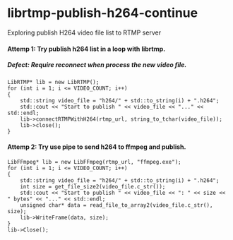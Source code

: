 # librtmp-publish-h264-continue
Exploring publish H264 video file list to RTMP server

#### Attemp 1: Try publish h264 list in a loop with librtmp.
##### Defect: Require reconnect when process the new video file.
```
LibRTMP* lib = new LibRTMP();
for (int i = 1; i <= VIDEO_COUNT; i++)
{
    std::string video_file = "h264/" + std::to_string(i) + ".h264";
    std::cout << "Start to publish " << video_file << "..." << std::endl;
    lib->connectRTMPWithH264(rtmp_url, string_to_tchar(video_file));
    lib->close();
}
```

#### Attemp 2: Try use pipe to send h264 to ffmpeg and publish.
```
LibFFmpeg* lib = new LibFFmpeg(rtmp_url, "ffmpeg.exe");
for (int i = 1; i <= VIDEO_COUNT; i++)
{
    std::string video_file = "h264/" + std::to_string(i) + ".h264";
    int size = get_file_size2(video_file.c_str());
    std::cout << "Start to publish " << video_file << ": " << size << " bytes" << "..." << std::endl;
    unsigned char* data = read_file_to_array2(video_file.c_str(), size);
    lib->WriteFrame(data, size);
}
lib->Close();
```
